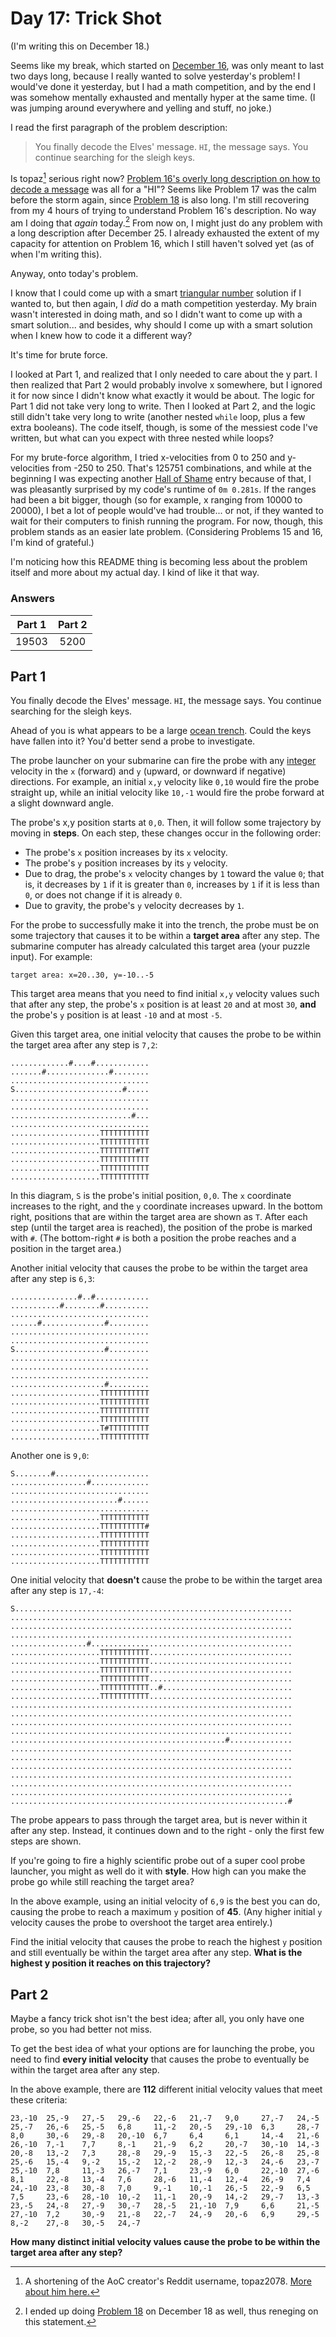 # Day 17: Trick Shot
(I'm writing this on December 18.)

Seems like my break, which started on [December 16](https://github.com/Daphne-Qin/AdventOfCode2021/tree/main/Problem16#day-16-packet-decoder), was only meant to last two days long, because I really wanted to solve yesterday's problem! I would've done it yesterday, but I had a math competition, and by the end I was somehow mentally exhausted and mentally hyper at the same time. (I was jumping around everywhere and yelling and stuff, no joke.)

I read the first paragraph of the problem description:

> You finally decode the Elves' message. `HI`, the message says. You continue searching for the sleigh keys.

Is topaz[^1] serious right now? [Problem 16's overly long description on how to decode a message](https://adventofcode.com/2021/day/16) was all for a "HI"? Seems like Problem 17 was the calm before the storm again, since [Problem 18](https://adventofcode.com/2021/day/18) is also long. I'm still recovering from my 4 hours of trying to understand Problem 16's description. No way am I doing that *again* today.[^2] From now on, I might just do any problem with a long description after December 25. I already exhausted the extent of my capacity for attention on Problem 16, which I still haven't solved yet (as of when I'm writing this).

Anyway, onto today's problem.

I know that I could come up with a smart [triangular number](https://en.wikipedia.org/wiki/Triangular_number) solution if I wanted to, but then again, I *did* do a math competition yesterday. My brain wasn't interested in doing math, and so I didn't want to come up with a smart solution... and besides, why should I come up with a smart solution when I knew how to code it a different way?

It's time for brute force.

I looked at Part 1, and realized that I only needed to care about the y part. I then realized that Part 2 would probably involve x somewhere, but I ignored it for now since I didn't know what exactly it would be about. The logic for Part 1 did not take very long to write. Then I looked at Part 2, and the logic still didn't take very long to write (another nested `while` loop, plus a few extra booleans). The code itself, though, is some of the messiest code I've written, but what can you expect with three nested while loops?

For my brute-force algorithm, I tried x-velocities from 0 to 250 and y-velocities from -250 to 250. That's 125751 combinations, and while at the beginning I was expecting another [Hall of Shame](https://github.com/Daphne-Qin/AdventOfCode2021#longest-runtimes-hall-of-shame-fame) entry because of that, I was pleasantly surprised by my code's runtime of `0m 0.281s`. If the ranges had been a bit bigger, though (so for example, x ranging from 10000 to 20000), I bet a lot of people would've had trouble... or not, if they wanted to wait for their computers to finish running the program. For now, though, this problem stands as an easier late problem. (Considering Problems 15 and 16, I'm kind of grateful.)


I'm noticing how this README thing is becoming less about the problem itself and more about my actual day. I kind of like it that way.

### Answers
| Part 1 | Part 2 |
| :---: | :---: |
| 19503 | 5200 |

## Part 1
You finally decode the Elves' message. `HI`, the message says. You continue searching for the sleigh keys.

Ahead of you is what appears to be a large [ocean trench](https://en.wikipedia.org/wiki/Oceanic_trench). Could the keys have fallen into it? You'd better send a probe to investigate.

The probe launcher on your submarine can fire the probe with any [integer](https://en.wikipedia.org/wiki/Integer) velocity in the `x` (forward) and `y` (upward, or downward if negative) directions. For example, an initial `x,y` velocity like `0,10` would fire the probe straight up, while an initial velocity like `10,-1` would fire the probe forward at a slight downward angle.

The probe's x,y position starts at `0,0`. Then, it will follow some trajectory by moving in **steps**. On each step, these changes occur in the following order:

- The probe's `x` position increases by its `x` velocity.
- The probe's `y` position increases by its `y` velocity.
- Due to drag, the probe's `x` velocity changes by `1` toward the value `0`; that is, it decreases by `1` if it is greater than `0`, increases by `1` if it is less than `0`, or does not change if it is already `0`.
- Due to gravity, the probe's `y` velocity decreases by `1`.

For the probe to successfully make it into the trench, the probe must be on some trajectory that causes it to be within a **target area** after any step. The submarine computer has already calculated this target area (your puzzle input). For example:

`target area: x=20..30, y=-10..-5`

This target area means that you need to find initial `x,y` velocity values such that after any step, the probe's `x` position is at least `20` and at most `30`, **and** the probe's `y` position is at least `-10` and at most `-5`.

Given this target area, one initial velocity that causes the probe to be within the target area after any step is `7,2`:

```
.............#....#............
.......#..............#........
...............................
S........................#.....
...............................
...............................
...........................#...
...............................
....................TTTTTTTTTTT
....................TTTTTTTTTTT
....................TTTTTTTT#TT
....................TTTTTTTTTTT
....................TTTTTTTTTTT
....................TTTTTTTTTTT
```

In this diagram, `S` is the probe's initial position, `0,0`. The `x` coordinate increases to the right, and the `y` coordinate increases upward. In the bottom right, positions that are within the target area are shown as `T`. After each step (until the target area is reached), the position of the probe is marked with `#`. (The bottom-right `#` is both a position the probe reaches and a position in the target area.)

Another initial velocity that causes the probe to be within the target area after any step is `6,3`:

```
...............#..#............
...........#........#..........
...............................
......#..............#.........
...............................
...............................
S....................#.........
...............................
...............................
...............................
.....................#.........
....................TTTTTTTTTTT
....................TTTTTTTTTTT
....................TTTTTTTTTTT
....................TTTTTTTTTTT
....................T#TTTTTTTTT
....................TTTTTTTTTTT
```

Another one is `9,0`:

```
S........#.....................
.................#.............
...............................
........................#......
...............................
....................TTTTTTTTTTT
....................TTTTTTTTTT#
....................TTTTTTTTTTT
....................TTTTTTTTTTT
....................TTTTTTTTTTT
....................TTTTTTTTTTT
```

One initial velocity that **doesn't** cause the probe to be within the target area after any step is `17,-4`:

```
S..............................................................
...............................................................
...............................................................
...............................................................
.................#.............................................
....................TTTTTTTTTTT................................
....................TTTTTTTTTTT................................
....................TTTTTTTTTTT................................
....................TTTTTTTTTTT................................
....................TTTTTTTTTTT..#.............................
....................TTTTTTTTTTT................................
...............................................................
...............................................................
...............................................................
...............................................................
................................................#..............
...............................................................
...............................................................
...............................................................
...............................................................
...............................................................
...............................................................
..............................................................#
```

The probe appears to pass through the target area, but is never within it after any step. Instead, it continues down and to the right - only the first few steps are shown.

If you're going to fire a highly scientific probe out of a super cool probe launcher, you might as well do it with **style**. How high can you make the probe go while still reaching the target area?

In the above example, using an initial velocity of `6,9` is the best you can do, causing the probe to reach a maximum `y` position of **45**. (Any higher initial `y` velocity causes the probe to overshoot the target area entirely.)

Find the initial velocity that causes the probe to reach the highest `y` position and still eventually be within the target area after any step. **What is the highest y position it reaches on this trajectory?**

## Part 2
Maybe a fancy trick shot isn't the best idea; after all, you only have one probe, so you had better not miss.

To get the best idea of what your options are for launching the probe, you need to find **every initial velocity** that causes the probe to eventually be within the target area after any step.

In the above example, there are **112** different initial velocity values that meet these criteria:

```
23,-10  25,-9   27,-5   29,-6   22,-6   21,-7   9,0     27,-7   24,-5
25,-7   26,-6   25,-5   6,8     11,-2   20,-5   29,-10  6,3     28,-7
8,0     30,-6   29,-8   20,-10  6,7     6,4     6,1     14,-4   21,-6
26,-10  7,-1    7,7     8,-1    21,-9   6,2     20,-7   30,-10  14,-3
20,-8   13,-2   7,3     28,-8   29,-9   15,-3   22,-5   26,-8   25,-8
25,-6   15,-4   9,-2    15,-2   12,-2   28,-9   12,-3   24,-6   23,-7
25,-10  7,8     11,-3   26,-7   7,1     23,-9   6,0     22,-10  27,-6
8,1     22,-8   13,-4   7,6     28,-6   11,-4   12,-4   26,-9   7,4
24,-10  23,-8   30,-8   7,0     9,-1    10,-1   26,-5   22,-9   6,5
7,5     23,-6   28,-10  10,-2   11,-1   20,-9   14,-2   29,-7   13,-3
23,-5   24,-8   27,-9   30,-7   28,-5   21,-10  7,9     6,6     21,-5
27,-10  7,2     30,-9   21,-8   22,-7   24,-9   20,-6   6,9     29,-5
8,-2    27,-8   30,-5   24,-7
```

**How many distinct initial velocity values cause the probe to be within the target area after any step?**

[^1]: A shortening of the AoC creator's Reddit username, topaz2078. [More about him here.](https://adventofcode.com/2021/about)
[^2]: I ended up doing [Problem 18](https://github.com/Daphne-Qin/AdventOfCode2021/tree/main/Problem18) on December 18 as well, thus reneging on this statement.
